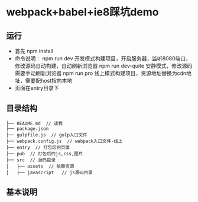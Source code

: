 # webpack+babel+ie8踩坑demo

## 运行

- 首先 npm install
- 命令说明：
    npm run dev 开发模式构建项目，开启服务器，监听8080端口，修改源码自动构建，自动刷新浏览器
    npm run dev-quite 安静模式，修改源码需要手动刷新浏览器
    npm run pro 线上模式构建项目，资源地址替换为cdn地址，需要配host指向本地
- 页面在entry目录下


## 目录结构

```
├── README.md  // 读我
├── package.json  
├── gulpfile.js  // gulp入口文件
├── webpack.config.js  // webpack入口文件-线上
├── entry  // 打包后的页面
├── pub  // 打包后的js,css,图片
├── src  // 源码目录
│   ├── assets  // 依赖资源
│   ├── javascript   // js源码目录
```

## 基本说明
